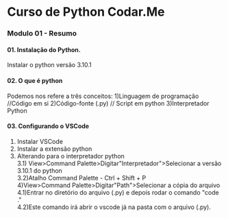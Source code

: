 # Curso de Python Codar.Me

### Modulo 01 - Resumo

#### 01. Instalação do Python.
Instalar o python versão 3.10.1

#### 02. O que é python

Podemos nos refere a três conceitos:
1)Linguagem de programação //Código em si
2)Código-fonte (.py) // Script em python
3)Interpretador Python

#### 03. Configurando o VSCode
1) Instalar VSCode  
2) Instalar a extensão python  
3) Alterando para o interpretador python  
3.1) View>Command Palette>Digitar"Interpretador">Selecionar a versão 3.10.1 do python  
3.2)Atalho Command Palette - Ctrl + Shift + P  
4)View>Command Palette>Digitar"Path">Selecionar a cópia do arquivo  
4.1)Entrar no diretório do arquivo (.py) e depois rodar o comando "code ."  
4.2)Este comando irá abrir o vscode já na pasta com o arquivo (.py).  

